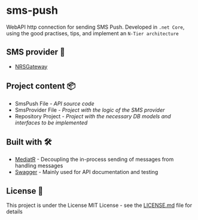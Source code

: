 # sms-push 
WebAPI http connection for sending SMS Push. Developed in `.net Core`, using the good practises, tips,  and implement an `N-Tier architecture`

## SMS provider 📱
* [NRSGateway](https://www.nrsgateway.com/)

## Project content 📦
* SmsPush File - *API source code*
* SmsProvider File - *Project with the logic of the SMS provider*
* Repository Project - *Project with the necessary DB models and interfaces to be implemented*

## Built with 🛠️
* [MediatR](https://github.com/jbogard/MediatR) - Decoupling the in-process sending of messages from handling messages
* [Swagger](https://swagger.io/) - Mainly used for API documentation and testing

## License 📄
This project is under the License MIT License - see the [LICENSE.md](LICENSE.md) file for details

